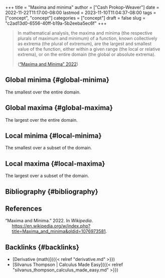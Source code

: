 +++
title = "Maxima and minima"
author = ["Cash Prokop-Weaver"]
date = 2022-11-22T11:17:00-08:00
lastmod = 2023-11-10T11:04:37-08:00
tags = ["concept", "concept"]
categories = ["concept"]
draft = false
slug = "c2ad13d0-6556-40ff-b19a-5b2eeba5ec6f"
+++

> In mathematical analysis, the maxima and minima (the respective plurals of maximum and minimum) of a function, known collectively as extrema (the plural of extremum), are the largest and smallest value of the function, either within a given range (the local or relative extrema), or on the entire domain (the global or absolute extrema).
>
> (<a href="#citeproc_bib_item_1">“Maxima and Minima” 2022</a>)


## Global minima {#global-minima}

The smallest over the entire domain.


## Global maxima {#global-maxima}

The largest over the entire domain.


## Local minima {#local-minima}

The smallest over a subset of the domain.


## Local maxima {#local-maxima}

The largest over a subset of the domain.


## Bibliography {#bibliography}

## References

<style>.csl-entry{text-indent: -1.5em; margin-left: 1.5em;}</style><div class="csl-bib-body">
  <div class="csl-entry"><a id="citeproc_bib_item_1"></a>“Maxima and Minima.” 2022. In <i>Wikipedia</i>. <a href="https://en.wikipedia.org/w/index.php?title=Maxima_and_minima&oldid=1076973581">https://en.wikipedia.org/w/index.php?title=Maxima_and_minima&#38;oldid=1076973581</a>.</div>
</div>


## Backlinks {#backlinks}

-   [Derivative (math)]({{< relref "derivative.md" >}})
-   [Silvanus Thompson | Calculus Made Easy]({{< relref "silvanus_thompson_calculus_made_easy.md" >}})
